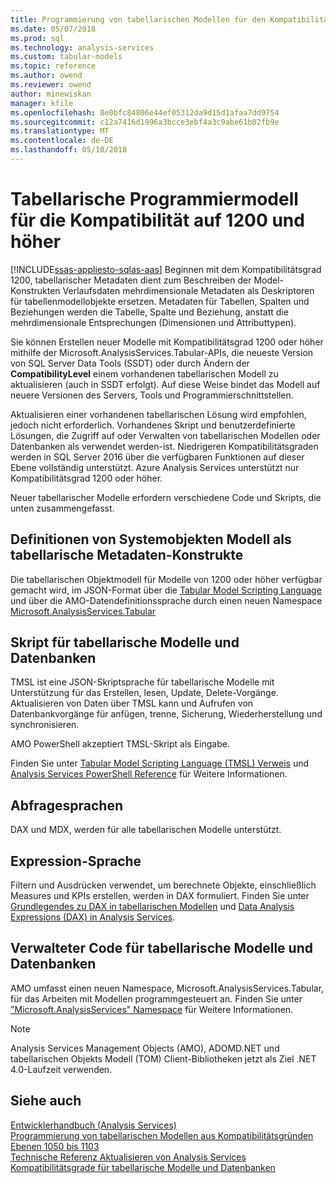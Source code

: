 ```yaml
---
title: Programmierung von tabellarischen Modellen für den Kompatibilitätsgrad 1200 | Microsoft Docs
ms.date: 05/07/2018
ms.prod: sql
ms.technology: analysis-services
ms.custom: tabular-models
ms.topic: reference
ms.author: owend
ms.reviewer: owend
author: minewiskan
manager: kfile
ms.openlocfilehash: 8e0bfc84806e44ef05312da9d15d1afaa7dd9754
ms.sourcegitcommit: c12a7416d1996a3bcce3ebf4a3c9abe61b02fb9e
ms.translationtype: MT
ms.contentlocale: de-DE
ms.lasthandoff: 05/10/2018
---
```

# <a name="tabular-model-programming-for-compatibility-level-1200-and-higher"></a>Tabellarische Programmiermodell für die Kompatibilität auf 1200 und höher
[!INCLUDE[ssas-appliesto-sqlas-aas](../../includes/ssas-appliesto-sqlas-aas.md)]
Beginnen mit dem Kompatibilitätsgrad 1200, tabellarischer Metadaten dient zum Beschreiben der Model-Konstrukten Verlaufsdaten mehrdimensionale Metadaten als Deskriptoren für tabellenmodellobjekte ersetzen. Metadaten für Tabellen, Spalten und Beziehungen werden die Tabelle, Spalte und Beziehung, anstatt die mehrdimensionale Entsprechungen (Dimensionen und Attributtypen).  
  
Sie können Erstellen neuer Modelle mit Kompatibilitätsgrad 1200 oder höher mithilfe der Microsoft.AnalysisServices.Tabular-APIs, die neueste Version von SQL Server Data Tools (SSDT) oder durch Ändern der **CompatibilityLevel** einem vorhandenen tabellarischen Modell zu aktualisieren (auch in SSDT erfolgt). Auf diese Weise bindet das Modell auf neuere Versionen des Servers, Tools und Programmierschnittstellen.   
  
Aktualisieren einer vorhandenen tabellarischen Lösung wird empfohlen, jedoch nicht erforderlich. Vorhandenes Skript und benutzerdefinierte Lösungen, die Zugriff auf oder Verwalten von tabellarischen Modellen oder Datenbanken als verwendet werden-ist. Niedrigeren Kompatibilitätsgraden werden in SQL Server 2016 über die verfügbaren Funktionen auf dieser Ebene vollständig unterstützt. Azure Analysis Services unterstützt nur Kompatibilitätsgrad 1200 oder höher.
  
 Neuer tabellarischer Modelle erfordern verschiedene Code und Skripts, die unten zusammengefasst.  
  
## <a name="object-model-definitions-as-tabular-metadata-constructs"></a>Definitionen von Systemobjekten Modell als tabellarische Metadaten-Konstrukte  
 Die tabellarischen Objektmodell für Modelle von 1200 oder höher verfügbar gemacht wird, im JSON-Format über die [Tabular Model Scripting Language](../../analysis-services/tabular-model-scripting-language-tmsl-reference.md) und über die AMO-Datendefinitionssprache durch einen neuen Namespace [ Microsoft.AnalysisServices.Tabular](http://msdn.microsoft.com/library/microsoft.analysisservices.tabular.aspx)

## <a name="script-for-tabular-models-and-databases"></a>Skript für tabellarische Modelle und Datenbanken  
 TMSL ist eine JSON-Skriptsprache für tabellarische Modelle mit Unterstützung für das Erstellen, lesen, Update, Delete-Vorgänge. Aktualisieren von Daten über TMSL kann und Aufrufen von Datenbankvorgänge für anfügen, trenne, Sicherung, Wiederherstellung und synchronisieren.  
  
 AMO PowerShell akzeptiert TMSL-Skript als Eingabe.  
  
 Finden Sie unter [Tabular Model Scripting Language &#40;TMSL&#41; Verweis](../../analysis-services/tabular-model-scripting-language-tmsl-reference.md) und [Analysis Services PowerShell Reference](../../analysis-services/powershell/analysis-services-powershell-reference.md) für Weitere Informationen.  
  
## <a name="query-languages"></a>Abfragesprachen  
 DAX und MDX, werden für alle tabellarischen Modelle unterstützt.  
  
## <a name="expression-language"></a>Expression-Sprache  
 Filtern und Ausdrücken verwendet, um berechnete Objekte, einschließlich Measures und KPIs erstellen, werden in DAX formuliert. Finden Sie unter [Grundlegendes zu DAX in tabellarischen Modellen](../../analysis-services/tabular-models/understanding-dax-in-tabular-models-ssas-tabular.md) und [Data Analysis Expressions &#40;DAX&#41; in Analysis Services](http://msdn.microsoft.com/library/abb336c9-3346-4cab-b91b-90f93f4575e5).  
  
## <a name="managed-code-for-tabular-models-and-databases"></a>Verwalteter Code für tabellarische Modelle und Datenbanken  
 AMO umfasst einen neuen Namespace, Microsoft.AnalysisServices.Tabular, für das Arbeiten mit Modellen programmgesteuert an. Finden Sie unter ["Microsoft.AnalysisServices" Namespace](https://msdn.microsoft.com/library/ms146720\(SQL.130\).aspx) für Weitere Informationen.  
  
> [!NOTE]  
>  Analysis Services Management Objects (AMO), ADOMD.NET und tabellarischen Objekts Modell (TOM) Client-Bibliotheken jetzt als Ziel .NET 4.0-Laufzeit verwenden.   
  
## <a name="see-also"></a>Siehe auch  
 [Entwicklerhandbuch (Analysis Services)](../../analysis-services/analysis-services-developer-documentation.md)   
 [Programmierung von tabellarischen Modellen aus Kompatibilitätsgründen Ebenen 1050 bis 1103](../../analysis-services/tabular-model-programming-compatibility-levels-1050-1103/tabular-model-programming-for-compatibility-levels-1050-through-1103.md)   
 [Technische Referenz ](../../analysis-services/powershell/technical-reference-ssas.md) [Aktualisieren von Analysis Services](../../database-engine/install-windows/upgrade-analysis-services.md)  
 [Kompatibilitätsgrade für tabellarische Modelle und Datenbanken](../../analysis-services/tabular-model-programming-compatibility-levels-1050-1103/tabular-model-programming-for-compatibility-levels-1050-through-1103.md)  
  
  
